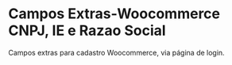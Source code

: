 # Campos Extras-Woocommerce CNPJ, IE e Razao Social
Campos extras para cadastro Woocommerce, via página de login.
